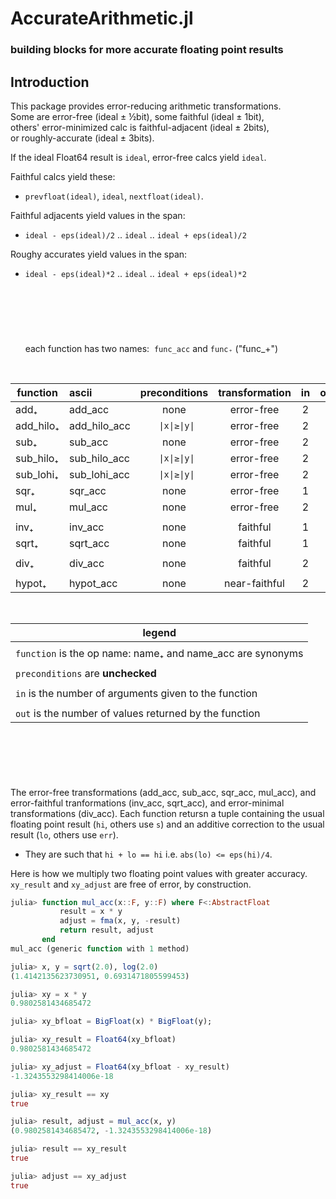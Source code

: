 # AccurateArithmetic.jl
### building blocks for more accurate floating point results

## Introduction

This package provides error-reducing arithmetic transformations.    
Some are error-free (ideal ± ½bit), some faithful (ideal ± 1bit),   
others' error-minimized calc is faithful-adjacent (ideal ± 2bits),    
or roughly-accurate (ideal ± 3bits).

If the ideal Float64 result is `ideal`, error-free calcs yield `ideal`.

Faithful calcs yield these:    
- `prevfloat(ideal)`, `ideal`, `nextfloat(ideal)`.     

Faithful adjacents yield values in the span:    
- `ideal - eps(ideal)/2` .. `ideal` .. `ideal + eps(ideal)/2`

Roughy accurates yield values in the span:    
- `ideal - eps(ideal)*2` .. `ideal` .. `ideal + eps(ideal)*2`

&nbsp;
------------
&nbsp;

&nbsp; &nbsp; &nbsp; each function has two names:&nbsp; 
`func_acc` and `func₊` ("func\_+<tab>")
&nbsp;
           
           
&nbsp;

| function  | ascii | preconditions  | transformation | in  | out |
|-----------|:------|:--------------:|:--------------:|:---:|:---:|
| add₊      | add_acc    | none           | error-free     | 2   | 2   |
| add_hilo₊ | add_hilo_acc    | ` \|x\|≥\|y\|` | error-free     | 2   | 2   |
| sub₊      | sub_acc    | none           | error-free     | 2   | 2   |
| sub_hilo₊ | sub_hilo_acc    | ` \|x\|≥\|y\|` | error-free     | 2   | 2   |
| sub_lohi₊ | sub_lohi_acc    | ` \|x\|≥\|y\|` | error-free     | 2   | 2   |
| sqr₊      | sqr_acc    | none           | error-free     | 1   | 2   |
| mul₊      | mul_acc    | none           | error-free     | 2   | 2   |
|           |     |                |                |     |     |
| inv₊      | inv_acc     | none           | faithful       | 1   | 2   |
| sqrt₊     | sqrt_acc    | none           | faithful       | 1   | 2   |
|           |     |                |                |     |     |
| div₊      | div_acc    | none           | faithful       | 2   | 2   |
|           |     |                |                |     |     |
| hypot₊    | hypot_acc  | none           | near-faithful  | 2   | 2   |

&nbsp;
&nbsp;

| legend |
|---------|
| |
| `function` is the op name: name₊ and name_acc are synonyms |
| |
| `preconditions` are **unchecked** |
| |
| `in` is the number of arguments given to the function    |
| |
| `out` is the number of values returned by the function   |

&nbsp;
--------
&nbsp;


The error-free transformations (add_acc, sub_acc, sqr_acc, mul_acc), and error-faithful tranformations (inv_acc, sqrt_acc), and error-minimal transformations (div_acc). Each function retursn a tuple containing the usual floating point result (`hi`, others use `s`) and an additive correction to the usual result (`lo`, others use `err`). 

* They are such that `hi + lo == hi` i.e. `abs(lo) <= eps(hi)/4`. 

Here is how we multiply two floating point values with greater accuracy.    
`xy_result` and `xy_adjust` are free of error, by construction.

```julia
julia> function mul_acc(x::F, y::F) where F<:AbstractFloat
           result = x * y
           adjust = fma(x, y, -result)
           return result, adjust
       end
mul_acc (generic function with 1 method)

julia> x, y = sqrt(2.0), log(2.0)
(1.4142135623730951, 0.6931471805599453)

julia> xy = x * y
0.9802581434685472

julia> xy_bfloat = BigFloat(x) * BigFloat(y);

julia> xy_result = Float64(xy_bfloat)
0.9802581434685472

julia> xy_adjust = Float64(xy_bfloat - xy_result)
-1.3243553298414006e-18

julia> xy_result == xy
true

julia> result, adjust = mul_acc(x, y)
(0.9802581434685472, -1.3243553298414006e-18)

julia> result == xy_result
true

julia> adjust == xy_adjust
true
```


